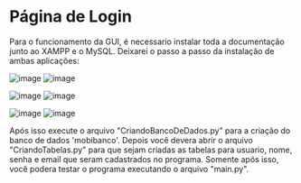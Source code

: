 # Página de Login
Para o funcionamento da GUI, é necessario instalar toda a documentação junto ao XAMPP e o MySQL. Deixarei o passo a passo da instalação de ambas aplicações:

![image](https://github.com/nanic1/pagina-de-login-em-python/assets/131386211/b839cc0a-ffe0-4000-a106-fd64b370dc0b) ![image](https://github.com/nanic1/pagina-de-login-em-python/assets/131386211/a6746833-9a5b-4bef-a0af-480e9203a07a)

![image](https://github.com/nanic1/pagina-de-login-em-python/assets/131386211/bcf05dd9-e23f-448b-a807-281226f7b08e) ![image](https://github.com/nanic1/pagina-de-login-em-python/assets/131386211/fbfdd166-6104-41cd-bdcd-d547160346eb)

![image](https://github.com/nanic1/pagina-de-login-em-python/assets/131386211/45d97c63-724e-4979-aa5f-f5034c092bfa) ![image](https://github.com/nanic1/pagina-de-login-em-python/assets/131386211/4b90bf00-a6c5-4f17-a544-a0bfbe24f89c)

Após isso execute o arquivo "CriandoBancoDeDados.py" para a criação do banco de dados 'mobibanco'.
Depois você devera abrir o arquivo "CriandoTabelas.py" para que sejam criadas as tabelas para usuario, nome, senha e email que seram cadastrados no programa.
Somente após isso, você podera testar o programa executando o arquivo "main.py".
